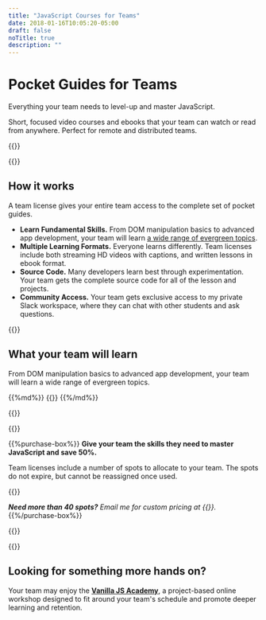 ```yaml
---
title: "JavaScript Courses for Teams"
date: 2018-01-16T10:05:20-05:00
draft: false
noTitle: true
description: ""
---
```


<h1 class="no-padding-top no-margin-bottom h5 text-sans">Pocket Guides for Teams</h1>
<p class="text-xlarge margin-bottom-small text-serif">Everything your team needs to level-up and master JavaScript.</p>

<span class="text-large">Short, focused video courses and ebooks that your team can watch or read from anywhere. Perfect for remote and distributed teams.</span>

<div class="padding-bottom-small">{{<pricing-link>}}</div>

{{<guide-used-by>}}



## How it works

A team license gives your entire team access to the complete set of pocket guides.

- **Learn Fundamental Skills.** From DOM manipulation basics to advanced app development, your team will learn [a wide range of evergreen topics](#what-your-team-will-learn). 
- **Multiple Learning Formats.** Everyone learns differently. Team licenses include both streaming HD videos with captions, and written lessons in ebook format.
- **Source Code.** Many developers learn best through experimentation. Your team gets the complete source code for all of the lesson and projects.
- **Community Access.** Your team gets exclusive access to my private Slack workspace, where they can chat with other students and ask questions.

{{<testimonial-group group="slack">}}



## What your team will learn

From DOM manipulation basics to advanced app development, your team will learn a wide range of evergreen topics.

<div class="list-spaced-small">
{{%md%}}
{{<product-list package="complete">}}
{{%/md%}}
</div>


{{<guide-money-back teams="true">}}

{{<guide-about-me>}}

{{%purchase-box%}}
**Give your team the skills they need to master JavaScript and save 50%.**

Team licenses include a number of spots to allocate to your team. The spots do not expire, but cannot be reassigned once used.

{{<purchase-teams>}}

_**Need more than 40 spots?** Email me for custom pricing at {{<email params="subject%3DPocket%20Guides%20for%20Teams%3A%20Custom%20Pricing%26body%3DI'm%20interested%20in%20purchasing%20Pocket%20Guides%20for%20Teams%20for%20a%20group%20of%20%7BNUMBER%7D%20developers.">}}._
{{%/purchase-box%}}

{{<testimonial-group group="purchase">}}

{{<pricing-link>}}


## Looking for something more hands on?

Your team may enjoy the **[Vanilla JS Academy](https://vanillajsacademy.com/teams)**, a project-based online workshop designed to fit around your team's schedule and promote deeper learning and retention.